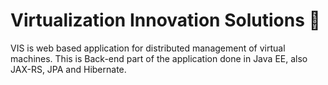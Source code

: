 # Virtualization Innovation Solutions :satellite:

VIS is web based application for distributed management of virtual machines. This is Back-end part of the application done in Java EE, also JAX-RS, JPA and Hibernate. 
 
